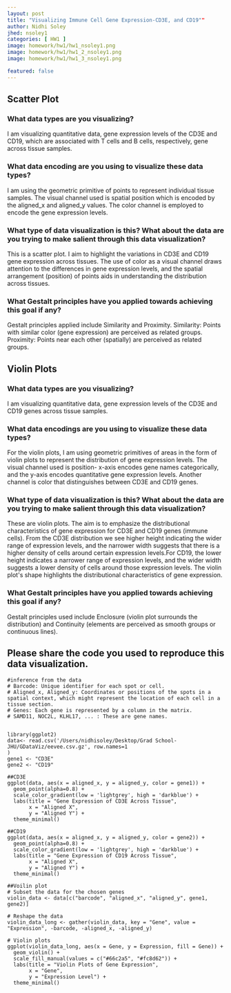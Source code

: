 ```yaml
---
layout: post
title: "Visualizing Immune Cell Gene Expression-CD3E, and CD19"" 
author: Nidhi Soley
jhed: nsoley1
categories: [ HW1 ]
image: homework/hw1/hw1_nsoley1.png
image: homework/hw1/hw1_2_nsoley1.png
image: homework/hw1/hw1_3_nsoley1.png

featured: false
---
```


## Scatter Plot

### What data types are you visualizing?

I am visualizing quantitative data, gene expression levels of the CD3E and CD19, which are associated with T cells and B cells, respectively, gene across tissue samples.

### What data encoding are you using to visualize these data types?

I am using the geometric primitive of points to represent individual tissue samples. The visual channel used is spatial position which is encoded by the aligned_x and aligned_y values. The color channel is employed to encode the gene expression levels.

### What type of data visualization is this? What about the data are you trying to make salient through this data visualization?

This is a scatter plot. I aim to highlight the variations in CD3E and CD19 gene expression across tissues. The use of color as a visual channel draws attention to the differences in gene expression levels, and the spatial arrangement (position) of points aids in understanding the distribution across tissues.

### What Gestalt principles have you applied towards achieving this goal if any?

Gestalt principles applied include Similarity and Proximity. Similarity: Points with similar color (gene expression) are perceived as related groups. Proximity: Points near each other (spatially) are perceived as related groups.

## Violin Plots

### What data types are you visualizing?

I am visualizing quantitative data, gene expression levels of the CD3E and CD19 genes across tissue samples.

### What data encodings are you using to visualize these data types?

For the violin plots, I am using geometric primitives of areas in the form of violin plots to represent the distribution of gene expression levels. The visual channel used is position- x-axis encodes gene names categorically, and the y-axis encodes quantitative gene expression levels. Another channel is color that distinguishes between CD3E and CD19 genes.

### What type of data visualization is this? What about the data are you trying to make salient through this data visualization?

These are violin plots. The aim is to emphasize the distributional characteristics of gene expression for CD3E and CD19 genes (immune cells). From the CD3E distribution we see higher height indicating the wider range of expression levels, and the narrower width suggests that there is a higher density of cells around certain expression levels.For CD19, the lower height indicates a narrower range of expression levels, and the wider width suggests a lower density of cells around those expression levels. The violin plot's shape highlights the distributional characteristics of gene expression.

### What Gestalt principles have you applied towards achieving this goal if any?

Gestalt principles used include Enclosure (violin plot surrounds the distribution) and Continuity (elements are perceived as smooth groups or continuous lines).

## Please share the code you used to reproduce this data visualization.

```{r}
#inference from the data
# Barcode: Unique identifier for each spot or cell.
# Aligned_x, Aligned_y: Coordinates or positions of the spots in a spatial context, which might represent the location of each cell in a tissue section.
# Genes: Each gene is represented by a column in the matrix.
# SAMD11, NOC2L, KLHL17, ... : These are gene names.


library(ggplot2)
data<- read.csv('/Users/nidhisoley/Desktop/Grad School-JHU/GDataViz/eevee.csv.gz', row.names=1
)
gene1 <- "CD3E"
gene2 <- "CD19"

##CD3E
ggplot(data, aes(x = aligned_x, y = aligned_y, color = gene1)) +
  geom_point(alpha=0.8) +
  scale_color_gradient(low = 'lightgrey', high = 'darkblue') +
  labs(title = "Gene Expression of CD3E Across Tissue",
       x = "Aligned X",
       y = "Aligned Y") +
  theme_minimal()

##CD19
ggplot(data, aes(x = aligned_x, y = aligned_y, color = gene2)) +
  geom_point(alpha=0.8) +
  scale_color_gradient(low = 'lightgrey', high = 'darkblue') +
  labs(title = "Gene Expression of CD19 Across Tissue",
       x = "Aligned X",
       y = "Aligned Y") +
  theme_minimal()

##Voilin plot
# Subset the data for the chosen genes
violin_data <- data[c("barcode", "aligned_x", "aligned_y", gene1, gene2)]

# Reshape the data
violin_data_long <- gather(violin_data, key = "Gene", value = "Expression", -barcode, -aligned_x, -aligned_y)

# Violin plots
ggplot(violin_data_long, aes(x = Gene, y = Expression, fill = Gene)) +
  geom_violin() +
  scale_fill_manual(values = c("#66c2a5", "#fc8d62")) + 
  labs(title = "Violin Plots of Gene Expression",
       x = "Gene",
       y = "Expression Level") +
  theme_minimal()
```
